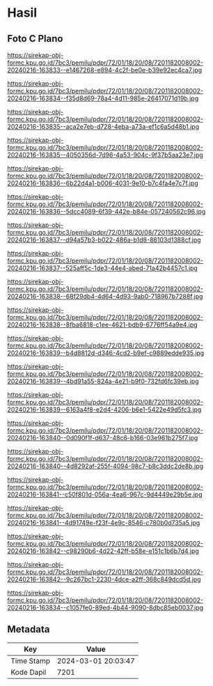 # Hasil

## Foto C Plano

https://sirekap-obj-formc.kpu.go.id/7bc3/pemilu/pdpr/72/01/18/20/08/7201182008002-20240216-163833--e1467268-e894-4c2f-be0e-b39e92ec4ca7.jpg

https://sirekap-obj-formc.kpu.go.id/7bc3/pemilu/pdpr/72/01/18/20/08/7201182008002-20240216-163834--f35d8d69-78a4-4d11-985e-26417071d19b.jpg

https://sirekap-obj-formc.kpu.go.id/7bc3/pemilu/pdpr/72/01/18/20/08/7201182008002-20240216-163835--aca2e7eb-d728-4eba-a73a-ef1c6a5d48b1.jpg

https://sirekap-obj-formc.kpu.go.id/7bc3/pemilu/pdpr/72/01/18/20/08/7201182008002-20240216-163835--4050356d-7d96-4a53-904c-9f37b5aa23e7.jpg

https://sirekap-obj-formc.kpu.go.id/7bc3/pemilu/pdpr/72/01/18/20/08/7201182008002-20240216-163836--6b22d4a1-b006-4031-9e10-b7c4fa4e7c7f.jpg

https://sirekap-obj-formc.kpu.go.id/7bc3/pemilu/pdpr/72/01/18/20/08/7201182008002-20240216-163836--5dcc4089-6f39-442e-b84e-057240562c96.jpg

https://sirekap-obj-formc.kpu.go.id/7bc3/pemilu/pdpr/72/01/18/20/08/7201182008002-20240216-163837--d94a57b3-b022-486a-b1d8-88103d1388cf.jpg

https://sirekap-obj-formc.kpu.go.id/7bc3/pemilu/pdpr/72/01/18/20/08/7201182008002-20240216-163837--525aff5c-1de3-44e4-abed-71a42b4457c1.jpg

https://sirekap-obj-formc.kpu.go.id/7bc3/pemilu/pdpr/72/01/18/20/08/7201182008002-20240216-163838--68f29db4-4d64-4d93-9ab0-718967b7288f.jpg

https://sirekap-obj-formc.kpu.go.id/7bc3/pemilu/pdpr/72/01/18/20/08/7201182008002-20240216-163838--8fba6818-c1ee-4621-bdb9-6776ff54a9e4.jpg

https://sirekap-obj-formc.kpu.go.id/7bc3/pemilu/pdpr/72/01/18/20/08/7201182008002-20240216-163839--b4d8812d-d346-4cd2-b9ef-c9889edde935.jpg

https://sirekap-obj-formc.kpu.go.id/7bc3/pemilu/pdpr/72/01/18/20/08/7201182008002-20240216-163839--4bd91a55-824a-4e21-b9f0-732fd6fc39eb.jpg

https://sirekap-obj-formc.kpu.go.id/7bc3/pemilu/pdpr/72/01/18/20/08/7201182008002-20240216-163839--6163a4f8-e2d4-4206-b6e1-5422e49d5fc3.jpg

https://sirekap-obj-formc.kpu.go.id/7bc3/pemilu/pdpr/72/01/18/20/08/7201182008002-20240216-163840--0d090f1f-d637-48c6-b166-03e961b275f7.jpg

https://sirekap-obj-formc.kpu.go.id/7bc3/pemilu/pdpr/72/01/18/20/08/7201182008002-20240216-163840--4d8292af-255f-4094-98c7-b8c3ddc2de8b.jpg

https://sirekap-obj-formc.kpu.go.id/7bc3/pemilu/pdpr/72/01/18/20/08/7201182008002-20240216-163841--c50f801d-056a-4ea6-967c-9d4449e29b5e.jpg

https://sirekap-obj-formc.kpu.go.id/7bc3/pemilu/pdpr/72/01/18/20/08/7201182008002-20240216-163841--4d91749e-f23f-4e9c-8546-c780b0d735a5.jpg

https://sirekap-obj-formc.kpu.go.id/7bc3/pemilu/pdpr/72/01/18/20/08/7201182008002-20240216-163842--c98290b6-4d22-42ff-b58e-e151c1b6b7d4.jpg

https://sirekap-obj-formc.kpu.go.id/7bc3/pemilu/pdpr/72/01/18/20/08/7201182008002-20240216-163842--9c267bc1-2230-4dce-a2ff-368c849dcd5d.jpg

https://sirekap-obj-formc.kpu.go.id/7bc3/pemilu/pdpr/72/01/18/20/08/7201182008002-20240216-163834--c1057fe0-89ed-4b44-9090-8dbc85eb0037.jpg


## Metadata

| Key        | Value               |
| ---------- | ------------------- |
| Time Stamp | 2024-03-01 20:03:47 |
| Kode Dapil | 7201                |



